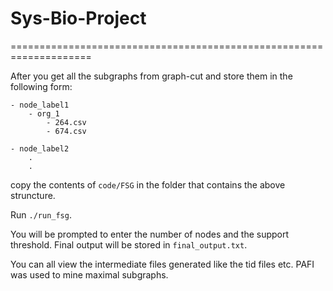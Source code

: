 Sys-Bio-Project
===============

==================================================================== 

After you get all the subgraphs from graph-cut and store them in the following form: 
    
	- node_label1 
  	    - org_1
		    - 264.csv
		    - 674.csv
		
    - node_label2 
	    .
	    .
	    
copy the contents of `code/FSG` in the folder that contains the above struncture.

Run `./run_fsg`.
    
You will be prompted to enter the number of nodes and the support threshold.
Final output will be stored in `final_output.txt`.

You can all view the intermediate files generated like the tid files etc. PAFI was used to mine maximal subgraphs.
